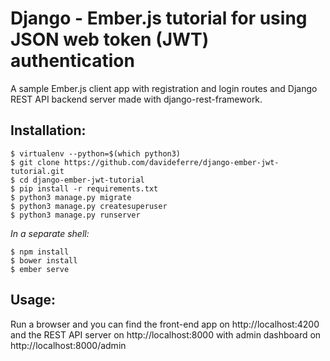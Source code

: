 Django - Ember.js tutorial for using JSON web token (JWT) authentication
======================================================================

A sample Ember.js client app with registration and login routes and Django REST API backend server made with django-rest-framework.

Installation:
-------------
    $ virtualenv --python=$(which python3)
    $ git clone https://github.com/davideferre/django-ember-jwt-tutorial.git
    $ cd django-ember-jwt-tutorial
    $ pip install -r requirements.txt
    $ python3 manage.py migrate
    $ python3 manage.py createsuperuser
    $ python3 manage.py runserver

_In a separate shell:_
    
    $ npm install
    $ bower install
    $ ember serve

Usage:
------
Run a browser and you can find the front-end app on http://localhost:4200 and the REST API server on http://localhost:8000 with admin dashboard on http://localhost:8000/admin
